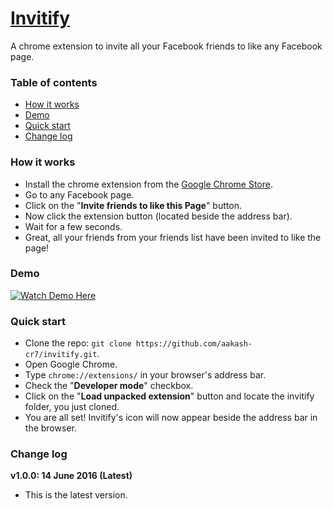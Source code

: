 # [Invitify](http://aakash-cr7.github.io/invitify/)
A chrome extension to invite all your Facebook friends to like any Facebook page.

### Table of contents
* [How it works](#how-it-works)
* [Demo](#demo)
* [Quick start](#quick-start)
* [Change log](#change-log)

### <a name="how-it-works"></a>How it works
* Install the chrome extension from the [Google Chrome Store]().
* Go to any Facebook page.
* Click on the "**Invite friends to like this Page**" button.
* Now click the extension button (located beside the address bar).
* Wait for a few seconds.
* Great, all your friends from your friends list have been invited to like the page!

### <a name="demo"></a>Demo
[![Watch Demo Here](http://i.imgur.com/Vpa9zkG.png?1)](https://www.youtube.com/watch?v=HaYdWIWFZ-k "Watch Demo Here")

### <a name="quick-start"></a>Quick start
* Clone the repo: ```git clone https://github.com/aakash-cr7/invitify.git```.
* Open Google Chrome.
* Type ```chrome://extensions/``` in your browser's address bar.
* Check the "**Developer mode**" checkbox.
* Click on the "**Load unpacked extension**" button and locate the invitify folder, you just cloned.
* You are all set! Invitify's icon will now appear beside the address bar in the browser.

### <a name="change-log"></a>Change log
**v1.0.0: 14 June 2016 (Latest)**

* This is the latest version.
